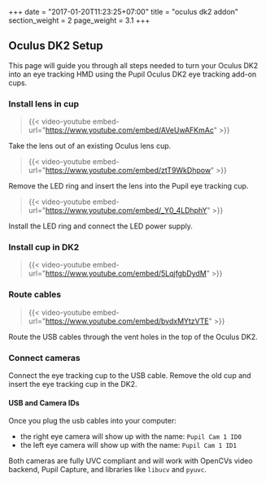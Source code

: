 +++
date = "2017-01-20T11:23:25+07:00"
title = "oculus dk2 addon"
section_weight = 2
page_weight = 3.1
+++

## Oculus DK2 Setup
This page will guide you through all steps needed to turn your Oculus DK2 into an eye tracking HMD using the Pupil Oculus DK2 eye tracking add-on cups.

### Install lens in cup

> {{< video-youtube embed-url="https://www.youtube.com/embed/AVeUwAFKmAc" >}}

Take the lens out of an existing Oculus lens cup.

> {{< video-youtube embed-url="https://www.youtube.com/embed/ztT9WkDhpow" >}}

Remove the LED ring and insert the lens into the Pupil eye tracking cup.

> {{< video-youtube embed-url="https://www.youtube.com/embed/_Y0_4LDhphY" >}}

Install the LED ring and connect the LED power supply.

### Install cup in DK2

> {{< video-youtube embed-url="https://www.youtube.com/embed/5LqjfgbDydM" >}}

### Route cables

> {{< video-youtube embed-url="https://www.youtube.com/embed/bvdxMYtzVTE" >}}

Route the USB cables through the vent holes in the top of the Oculus DK2.

### Connect cameras

Connect the eye tracking cup to the USB cable. Remove the old cup and insert the eye tracking cup in the DK2.

#### USB and Camera IDs
Once you plug the usb cables into your computer: 

* the right eye camera will show up with the name: `Pupil Cam 1 ID0`
* the left eye camera will show up with the name: `Pupil Cam 1 ID1`

Both cameras are fully UVC compliant and will work with OpenCVs video backend, Pupil Capture, and libraries like `libucv` and `pyuvc`.

